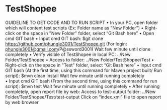 # TestShopee
GUIDELINE TO GET CODE AND TO RUN SCRIPT
•	In your PC, open folder which will content test scripts (Ex: Folder name as "New Folder")
•	Right-click on the space in "New Folder" folder, select “Git Bash here” 
•	Open cmd GIT bash
•	Input cmd GIT bash:
$git clone https://github.com/phungle3001/TestShopee.git
(For login: phungle3001@gmail.com/P@ssword3001)
Wait few minute until clone completely 
•	Verify visible of TestShopee in local PC: ../New Folder/TestShopee
•	Access to folder:  ../New Folder/TestShopee/Test
•	Right-click on the space in "Test" folder, select “Git Bash here” 
•	Input cmd GIT bash (At the first time, using this command for Maven project built/ Run script):
$mvn clean install
Wait few minute until running completely  
•	Input cmd GIT bash (From the second time, using this command for run script):
$mvn test
Wait few minute until running completely 
•	After running completely, open report file by web:
Access to test-output folder:   ../New Folder/TestShopee/Test/test-output
Click on “index.xml” file to open report by web browser



